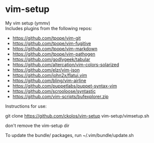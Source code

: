 vim-setup
=========

My vim setup (ymmv)  
Includes plugins from the following repos:  
- https://github.com/tpope/vim-git  
- https://github.com/tpope/vim-fugitive  
- https://github.com/tpope/vim-markdown  
- https://github.com/tpope/vim-pathogen  
- https://github.com/godlygeek/tabular  
- https://github.com/altercation/vim-colors-solarized  
- https://github.com/elzr/vim-json  
- https://github.com/john2x/flatui.vim  
- https://github.com/bling/vim-airline  
- https://github.com/puppetlabs/puppet-syntax-vim  
- https://github.com/scrooloose/syntastic  
- https://github.com/vim-scripts/bufexplorer.zip  

Instructions for use:

git clone https://github.com/ckolos/vim-setup
vim-setup/vimsetup.sh

don't remove the vim-setup dir

To update the bundle/ packages, run ~/.vim/bundle/update.sh 
